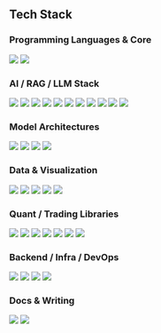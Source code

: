## Tech Stack

### Programming Languages & Core
<a href="https://www.python.org/" target="_blank"><img src="https://img.shields.io/badge/Python-3776AB?style=for-the-badge&logo=python&logoColor=white"/></a>
<a href="https://developer.apple.com/macos/" target="_blank"><img src="https://img.shields.io/badge/Apple-000000?style=for-the-badge&logo=apple&logoColor=white"/></a>

### AI / RAG / LLM Stack
<a href="https://www.tensorflow.org/" target="_blank"><img src="https://img.shields.io/badge/TensorFlow-FF6F00?style=for-the-badge&logo=tensorflow&logoColor=white"/></a>
<a href="https://pytorch.org/" target="_blank"><img src="https://img.shields.io/badge/PyTorch-EE4C2C?style=for-the-badge&logo=pytorch&logoColor=white"/></a>
<a href="https://scikit-learn.org/" target="_blank"><img src="https://img.shields.io/badge/scikit--learn-F7931E?style=for-the-badge&logo=scikitlearn&logoColor=white"/></a>
<a href="https://www.scipy.org/" target="_blank"><img src="https://img.shields.io/badge/SciPy-8CAAE6?style=for-the-badge&logo=scipy&logoColor=white"/></a>
<a href="https://www.nltk.org/" target="_blank"><img src="https://img.shields.io/badge/NLTK-1A1A1A?style=for-the-badge&logo=nltk&logoColor=white"/></a>
<a href="https://huggingface.co/" target="_blank"><img src="https://img.shields.io/badge/HuggingFace-FFD21F?style=for-the-badge&logo=huggingface&logoColor=black"/></a>
<a href="https://openai.com/" target="_blank"><img src="https://img.shields.io/badge/OpenAI-412991?style=for-the-badge&logo=openai&logoColor=white"/></a>
<a href="https://www.langchain.com/" target="_blank"><img src="https://img.shields.io/badge/LangChain-0E1117?style=for-the-badge&logoColor=white"/></a>
<a href="https://openbb.co/" target="_blank"><img src="https://img.shields.io/badge/OpenBB-2E8B57?style=for-the-badge&logo=openbb&logoColor=white"/></a>
<a href="https://github.com/InternLM/DeepSeek-V2" target="_blank"><img src="https://img.shields.io/badge/DeepSeek-4A90E2?style=for-the-badge&logoColor=white"/></a>
<a href="https://ollama.com/" target="_blank"><img src="https://img.shields.io/badge/Ollama-343541?style=for-the-badge&logoColor=white"/></a>

### Model Architectures
<a href="#"><img src="https://img.shields.io/badge/LSTM-6A1B9A?style=for-the-badge&logoColor=white"/></a>
<a href="#"><img src="https://img.shields.io/badge/GRU-8E24AA?style=for-the-badge&logoColor=white"/></a>
<a href="#"><img src="https://img.shields.io/badge/CNN-E91E63?style=for-the-badge&logoColor=white"/></a>
<a href="#"><img src="https://img.shields.io/badge/Transformer-26C6DA?style=for-the-badge&logoColor=white"/></a>

### Data & Visualization
<a href="https://numpy.org/" target="_blank"><img src="https://img.shields.io/badge/Numpy-013243?style=for-the-badge&logo=numpy&logoColor=white"/></a>
<a href="https://pandas.pydata.org/" target="_blank"><img src="https://img.shields.io/badge/Pandas-150458?style=for-the-badge&logo=pandas&logoColor=white"/></a>
<a href="https://matplotlib.org/" target="_blank"><img src="https://img.shields.io/badge/Matplotlib-11557C?style=for-the-badge&logo=matplotlib&logoColor=white"/></a>
<a href="https://seaborn.pydata.org/" target="_blank"><img src="https://img.shields.io/badge/Seaborn-4B8BBE?style=for-the-badge&logo=seaborn&logoColor=white"/></a>
<a href="https://plotly.com/" target="_blank"><img src="https://img.shields.io/badge/Plotly-3F4F75?style=for-the-badge&logo=plotly&logoColor=white"/></a>

### Quant / Trading Libraries
<a href="#"><img src="https://img.shields.io/badge/Vectorbt-000000?style=for-the-badge&logoColor=white"/></a>
<a href="#"><img src="https://img.shields.io/badge/Pandas--TA-872657?style=for-the-badge&logoColor=white"/></a>
<a href="#"><img src="https://img.shields.io/badge/MPLFinance-004d40?style=for-the-badge&logoColor=white"/></a>
<a href="#"><img src="https://img.shields.io/badge/Quantstats-1c1c1c?style=for-the-badge&logoColor=white"/></a>
<a href="#"><img src="https://img.shields.io/badge/EODHD-1A73E8?style=for-the-badge&logoColor=white"/></a>
<a href="#"><img src="https://img.shields.io/badge/Alpaca-00C2CB?style=for-the-badge&logoColor=white"/></a>
<a href="#"><img src="https://img.shields.io/badge/Oanda-0052CC?style=for-the-badge&logoColor=white"/></a>

### Backend / Infra / DevOps
<a href="https://www.streamlit.io/" target="_blank"><img src="https://img.shields.io/badge/Streamlit-FF4B4B?style=for-the-badge&logo=streamlit&logoColor=white"/></a>
<a href="https://www.docker.com/" target="_blank"><img src="https://img.shields.io/badge/Docker-2496ED?style=for-the-badge&logo=docker&logoColor=white"/></a>
<a href="https://pages.github.com/" target="_blank"><img src="https://img.shields.io/badge/GitHub_Pages-121013?style=for-the-badge&logo=github&logoColor=white"/></a>
<a href="https://www.digitalocean.com/" target="_blank"><img src="https://img.shields.io/badge/DigitalOcean-0080FF?style=for-the-badge&logo=digitalocean&logoColor=white"/></a>

### Docs & Writing
<a href="https://www.markdownguide.org/" target="_blank"><img src="https://img.shields.io/badge/Markdown-000000?style=for-the-badge&logo=markdown&logoColor=white"/></a>
<a href="https://www.latex-project.org/" target="_blank"><img src="https://img.shields.io/badge/LaTeX-008080?style=for-the-badge&logo=latex&logoColor=white"/></a>

